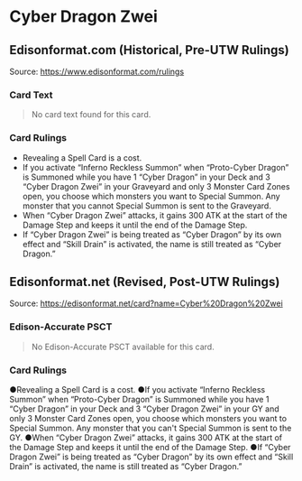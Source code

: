 # Cyber Dragon Zwei

## Edisonformat.com (Historical, Pre-UTW Rulings)

Source: https://www.edisonformat.com/rulings

### Card Text

> No card text found for this card.

### Card Rulings

*   Revealing a Spell Card is a cost.
*   If you activate “Inferno Reckless Summon” when “Proto-Cyber Dragon” is Summoned while you have 1 “Cyber Dragon” in your Deck and 3 “Cyber Dragon Zwei” in your Graveyard and only 3 Monster Card Zones open, you choose which monsters you want to Special Summon. Any monster that you cannot Special Summon is sent to the Graveyard.
*   When “Cyber Dragon Zwei” attacks, it gains 300 ATK at the start of the Damage Step and keeps it until the end of the Damage Step.
*   If “Cyber Dragon Zwei” is being treated as “Cyber Dragon” by its own effect and “Skill Drain” is activated, the name is still treated as “Cyber Dragon.”

## Edisonformat.net (Revised, Post-UTW Rulings)

Source: https://edisonformat.net/card?name=Cyber%20Dragon%20Zwei

### Edison-Accurate PSCT

> No Edison-Accurate PSCT available for this card.

### Card Rulings

●Revealing a Spell Card is a cost.
●If you activate “Inferno Reckless Summon” when “Proto-Cyber Dragon” is Summoned while you have 1 “Cyber Dragon” in your Deck and 3 “Cyber Dragon Zwei” in your GY and only 3 Monster Card Zones open, you choose which monsters you want to Special Summon. Any monster that you can't Special Summon is sent to the GY.
●When “Cyber Dragon Zwei” attacks, it gains 300 ATK at the start of the Damage Step and keeps it until the end of the Damage Step.
●If “Cyber Dragon Zwei” is being treated as “Cyber Dragon” by its own effect and “Skill Drain” is activated, the name is still treated as “Cyber Dragon.”
            